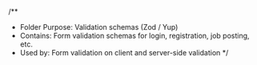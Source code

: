 /**
 * Folder Purpose: Validation schemas (Zod / Yup)
 * Contains: Form validation schemas for login, registration, job posting, etc.
 * Used by: Form validation on client and server-side validation
 */
